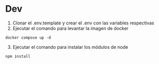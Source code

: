 # Dev

1. Clonar el .env.template y crear el .env con las variables respectivas
2. Ejecutar el comando para levantar la imagen de docker

```
docker compose up -d
```

3. Ejecutar el comando para instalar los módulos de node

```
npm install
```
